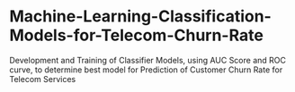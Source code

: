 # Machine-Learning-Classification-Models-for-Telecom-Churn-Rate
Development and Training of Classifier Models, using AUC Score and ROC curve, to determine best model for Prediction of Customer Churn Rate for Telecom Services
